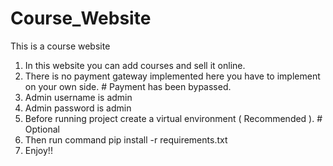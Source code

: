 # Course_Website
This is a course website

1. In this website you can add courses and sell it online.
2. There is no payment gateway implemented here you have to implement on your own side.  # Payment has been bypassed.
3. Admin username is admin
4. Admin password is admin
5. Before running project create a virtual environment ( Recommended ).    # Optional
6. Then run command pip install -r requirements.txt
7. Enjoy!!
